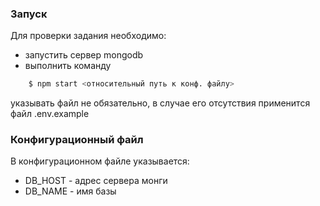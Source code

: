 ### Запуск

Для проверки задания необходимо:
- запустить сервер mongodb
- выполнить команду  
```bash
    $ npm start <относительный путь к конф. файлу>
```
указывать файл не обязательно, в случае его отсутствия применится 
файл .env.example

### Конфигурационный файл
В конфигурационном файле указывается:
- DB_HOST - адрес сервера монги
- DB_NAME - имя базы



